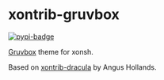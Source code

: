 # xontrib-gruvbox
[![pypi-badge][]][pypi] 

[pypi-badge]: https://img.shields.io/pypi/v/xontrib-gruvbox
[pypi]: https://pypi.org/project/xontrib-gruvbox


[Gruvbox](https://github.com/morhetz/gruvbox) theme for xonsh.

Based on [xontrib-dracula](https://github.com/agoose77/xontrib-dracula) by Angus Hollands.
